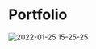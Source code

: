 # Portfolio
![2022-01-25 15-25-25](https://user-images.githubusercontent.com/56603609/151232806-8ca017ab-6017-46fe-a1cd-c713c80d1dd7.gif)
